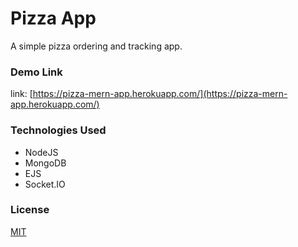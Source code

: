 # Pizza App

A simple pizza ordering and tracking app.

### Demo Link

link: [https://pizza-mern-app.herokuapp.com/](https://pizza-mern-app.herokuapp.com/)

### Technologies Used

- NodeJS
- MongoDB
- EJS
- Socket.IO

### License

[MIT](https://choosealicense.com/licenses/mit/)

